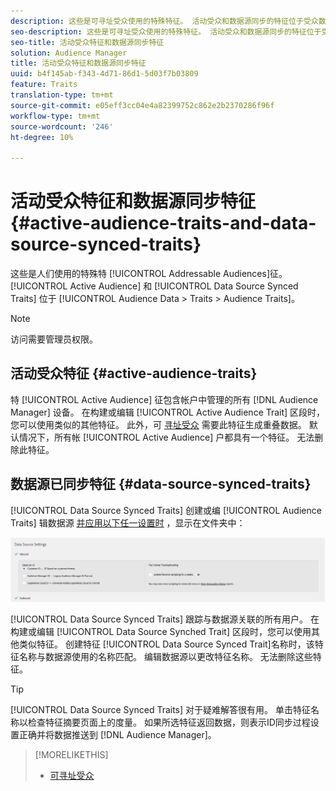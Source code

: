 ```yaml
---
description: 这些是可寻址受众使用的特殊特征。 活动受众和数据源同步的特征位于受众数据>特征>受众特征中。
seo-description: 这些是可寻址受众使用的特殊特征。 活动受众和数据源同步的特征位于受众数据>特征>受众特征中。
seo-title: 活动受众特征和数据源同步特征
solution: Audience Manager
title: 活动受众特征和数据源同步特征
uuid: b4f145ab-f343-4d71-86d1-5d03f7b03809
feature: Traits
translation-type: tm+mt
source-git-commit: e05eff3cc04e4a82399752c862e2b2370286f96f
workflow-type: tm+mt
source-wordcount: '246'
ht-degree: 10%

---
```



# 活动受众特征和数据源同步特征 {#active-audience-traits-and-data-source-synced-traits}

这些是人们使用的特殊特 [!UICONTROL Addressable Audiences]征。 [!UICONTROL Active Audience] 和 [!UICONTROL Data Source Synced Traits] 位于 [!UICONTROL Audience Data > Traits > Audience Traits]。

>[!NOTE]
>
>访问需要管理员权限。

## 活动受众特征 {#active-audience-traits}

特 [!UICONTROL Active Audience] 征包含帐户中管理的所有 [!DNL Audience Manager] 设备。 在构建或编辑 [!UICONTROL Active Audience Trait] 区段时，您可以使用类似的其他特征。 此外，可 [寻址受众](../../features/addressable-audiences.md) 需要此特征生成重叠数据。 默认情况下，所有帐 [!UICONTROL Active Audience] 户都具有一个特征。 无法删除此特征。

## 数据源已同步特征 {#data-source-synced-traits}

[!UICONTROL Data Source Synced Traits] 创建或编 [!UICONTROL Audience Traits] 辑数据源 [并应用以下任一设置时](../../features/manage-datasources.md#create-data-source) ，显示在文件夹中：

![](assets/datasource_synced.png)

[!UICONTROL Data Source Synced Traits] 跟踪与数据源关联的所有用户。 在构建或编辑 [!UICONTROL Data Source Synched Trait] 区段时，您可以使用其他类似特征。 创建特征 [!UICONTROL Data Source Synced Trait]名称时，该特征名称与数据源使用的名称匹配。 编辑数据源以更改特征名称。 无法删除这些特征。

>[!TIP]
>
>[!UICONTROL Data Source Synced Traits] 对于疑难解答很有用。 单击特征名称以检查特征摘要页面上的度量。 如果所选特征返回数据，则表示ID同步过程设置正确并将数据推送到 [!DNL Audience Manager]。

>[!MORELIKETHIS]
>
>* [可寻址受众](../../features/addressable-audiences.md)

